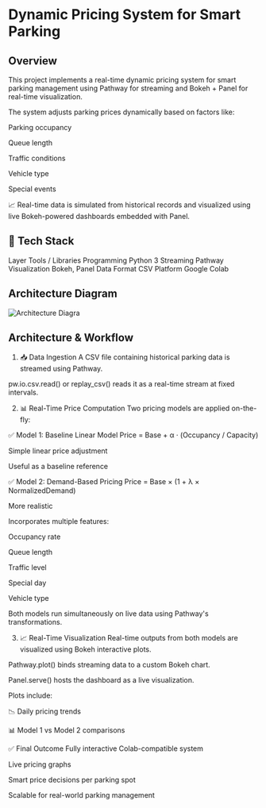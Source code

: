 #  Dynamic Pricing System for Smart Parking
 ## Overview
This project implements a real-time dynamic pricing system for smart parking management using Pathway for streaming and Bokeh + Panel for real-time visualization.

The system adjusts parking prices dynamically based on factors like:

Parking occupancy

Queue length

Traffic conditions

Vehicle type

Special events

📈 Real-time data is simulated from historical records and visualized using live Bokeh-powered dashboards embedded with Panel.

## 🧰 Tech Stack

Layer	Tools / Libraries
Programming	Python 3
Streaming	Pathway
Visualization	Bokeh, Panel
Data Format	CSV
Platform	Google Colab

## Architecture Diagram

![Architecture Diagra](https://i.postimg.cc/hvTMYZkq/Screenshot-2025-07-09-214931.png)





## Architecture & Workflow
1. 📥 Data Ingestion
A CSV file containing historical parking data is streamed using Pathway.

pw.io.csv.read() or replay_csv() reads it as a real-time stream at fixed intervals.

2. 📊 Real-Time Price Computation
Two pricing models are applied on-the-fly:

✅ Model 1: Baseline Linear Model
Price = Base + α · (Occupancy / Capacity)

Simple linear price adjustment

Useful as a baseline reference

✅ Model 2: Demand-Based Pricing
Price = Base × (1 + λ × NormalizedDemand)

More realistic

Incorporates multiple features:

Occupancy rate

Queue length

Traffic level

Special day

Vehicle type

Both models run simultaneously on live data using Pathway's transformations.

3. 📈 Real-Time Visualization
Real-time outputs from both models are visualized using Bokeh interactive plots.

Pathway.plot() binds streaming data to a custom Bokeh chart.

Panel.serve() hosts the dashboard as a live visualization.

Plots include:

📉 Daily pricing trends

📊 Model 1 vs Model 2 comparisons

✅ Final Outcome
Fully interactive Colab-compatible system

Live pricing graphs

Smart price decisions per parking spot

Scalable for real-world parking management

